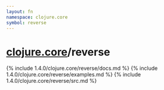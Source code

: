 ```yaml
---
layout: fn
namespace: clojure.core
symbol: reverse
---
```


# [clojure.core](../)/reverse

{% include 1.4.0/clojure.core/reverse/docs.md %}
{% include 1.4.0/clojure.core/reverse/examples.md %}
{% include 1.4.0/clojure.core/reverse/src.md %}

